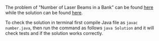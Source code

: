 The problem of "Number of Laser Beams in a Bank" can be found [here](https://leetcode.com/problems/number-of-visible-people-in-a-queue/) while the solution can be found [here](https://github.com/aurimas13/Solutions-To-Problems/blob/main/LeetCode/Java%20Solutions/Number%20of%20Laser%20Beams%20in%20a%20Bank/number.java).

To check the solution in terminal first compile Java file as `javac number.java`, then run the command as follows `java Solution` and it will check tests and if the solution works correctly.